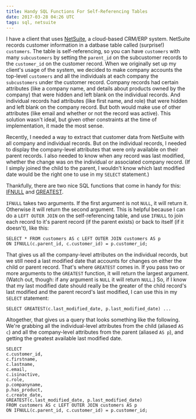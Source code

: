 ```yaml
---
title: Handy SQL Functions For Self-Referencing Tables
date: 2017-03-28 04:26 UTC
tags: sql, netsuite
---
```


I have a client that uses [NetSuite](http://www.netsuite.com/), a cloud-based CRM/ERP system. NetSuite records customer information in a datbase table called (surprise!) `customers`. The table is self-referencing, so you can have `customers` with many `subcustomers` by setting the `parent_id` on the subcustomer records to the `customer_id` on the customer record. When we originally set up my client's usage of the system, we decided to make company accounts the top-level `customers` and all the individuals at each company the `subcustomers` under the customer record. Company records had certain attributes (like a company name, and details about products owned by the company) that were hidden and left blank on the individual records. And individual records had attributes (like first name, and role) that were hidden and left blank on the company record. But both would make use of other attributes (like email and whether or not the record was active). This solution wasn't ideal, but given other constraints at the time of implementation, it made the most sense.

Recently, I needed a way to extract that customer data from NetSuite with all company and individual records. But on the individual records, I needed to display the company-level attributes that were only available on their parent records. I also needed to know when any record was last modified, whether the change was on the individual or associated company record. (If I simply joined the child to the parent, I wouldn't know which last modified date would be the right one to use in my `SELECT` statement.)

Thankfully, there are two nice SQL functions that come in handy for this: [IFNULL](https://dev.mysql.com/doc/refman/5.7/en/control-flow-functions.html#function_ifnull) and [GREATEST](https://dev.mysql.com/doc/refman/5.7/en/comparison-operators.html#function_greatest).

`IFNULL` takes two arguments. If the first argument is not `NULL`, it will return it. Otherwise it will return the second argument. This is helpful because I can do a `LEFT OUTER JOIN` on the self-referencing table, and use `IFNULL` to join each record to it's parent record (if the parent exists) or back to itself (if it doesn't), like this:

```
SELECT * FROM customers AS c LEFT OUTER JOIN customers AS p
ON IFNULL(c.parent_id, c.customer_id) = p.customer_id;
```

That gives us all the company-level attributes on the individual records, but we still need a last modified date that accounts for changes on either the child or parent record. That's where `GREATEST` comes in. If you pass two or more arguments to the `GREATEST` function, it will return the largest argument. (Watch out, though: if any argument is `NULL` it will return `NULL`.) So, if I know that my last modified date should really be the greater of the child record's last modified and the parent record's last modified, I can use this in my `SELECT` statement:

```
SELECT GREATEST(c.last_modified_date, p.last_modified_date) ...
```

Altogether, that gives us a query that looks something like the following. We're grabbing all the individual-level attributes from the child (aliased `AS c`) and all the company-level attributes from the parent (aliased `AS p`), and getting the greatest available last modified date.

```
SELECT
c.customer_id,
c.firstname,
c.lastname,
c.email,
c.isinactive,
c.role,
p.companyname,
p.has_product,
c.create_date,
GREATEST(c.last_modified_date, p.last_modified_date)
FROM customers AS c LEFT OUTER JOIN customers AS p
ON IFNULL(c.parent_id, c.customer_id) = p.customer_id;
```
